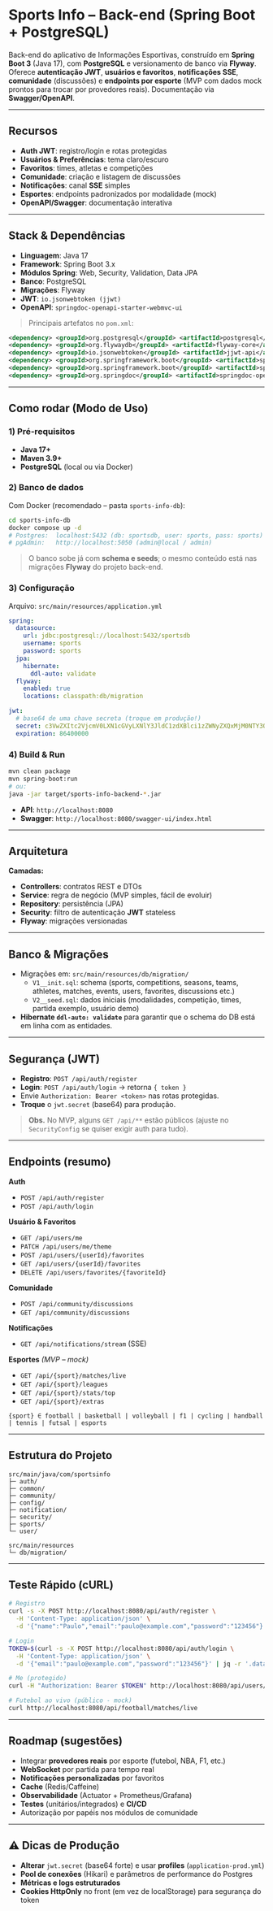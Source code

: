 # Sports Info – Back-end (Spring Boot + PostgreSQL)

Back-end do aplicativo de Informações Esportivas, construído em **Spring Boot 3** (Java 17), com **PostgreSQL** e versionamento de banco via **Flyway**. Oferece **autenticação JWT**, **usuários e favoritos**, **notificações SSE**, **comunidade** (discussões) e **endpoints por esporte** (MVP com dados mock prontos para trocar por provedores reais). Documentação via **Swagger/OpenAPI**.

---

## Recursos

- **Auth JWT**: registro/login e rotas protegidas
- **Usuários & Preferências**: tema claro/escuro
- **Favoritos**: times, atletas e competições
- **Comunidade**: criação e listagem de discussões
- **Notificações**: canal **SSE** simples
- **Esportes**: endpoints padronizados por modalidade (mock)
- **OpenAPI/Swagger**: documentação interativa

---

## Stack & Dependências

- **Linguagem**: Java 17
- **Framework**: Spring Boot 3.x
- **Módulos Spring**: Web, Security, Validation, Data JPA
- **Banco**: PostgreSQL
- **Migrações**: Flyway
- **JWT**: `io.jsonwebtoken (jjwt)`
- **OpenAPI**: `springdoc-openapi-starter-webmvc-ui`

> Principais artefatos no `pom.xml`:
```xml
<dependency> <groupId>org.postgresql</groupId> <artifactId>postgresql</artifactId> <scope>runtime</scope> </dependency>
<dependency> <groupId>org.flywaydb</groupId> <artifactId>flyway-core</artifactId> </dependency>
<dependency> <groupId>io.jsonwebtoken</groupId> <artifactId>jjwt-api</artifactId> <version>0.11.5</version> </dependency>
<dependency> <groupId>org.springframework.boot</groupId> <artifactId>spring-boot-starter-data-jpa</artifactId> </dependency>
<dependency> <groupId>org.springframework.boot</groupId> <artifactId>spring-boot-starter-security</artifactId> </dependency>
<dependency> <groupId>org.springdoc</groupId> <artifactId>springdoc-openapi-starter-webmvc-ui</artifactId> <version>2.5.0</version> </dependency>
```

***

## Como rodar (Modo de Uso)

### 1) Pré‑requisitos

*   **Java 17+**
*   **Maven 3.9+**
*   **PostgreSQL** (local ou via Docker)

### 2) Banco de dados

Com Docker (recomendado – pasta `sports-info-db`):

```bash
cd sports-info-db
docker compose up -d
# Postgres:  localhost:5432 (db: sportsdb, user: sports, pass: sports)
# pgAdmin:   http://localhost:5050 (admin@local / admin)
```

> O banco sobe já com **schema e seeds**; o mesmo conteúdo está nas migrações **Flyway** do projeto back-end.

### 3) Configuração

Arquivo: `src/main/resources/application.yml`

```yaml
spring:
  datasource:
    url: jdbc:postgresql://localhost:5432/sportsdb
    username: sports
    password: sports
  jpa:
    hibernate:
      ddl-auto: validate
  flyway:
    enabled: true
    locations: classpath:db/migration

jwt:
  # base64 de uma chave secreta (troque em produção!)
  secret: c3VwZXItc2VjcmV0LXN1cGVyLXNlY3JldC1zdXBlci1zZWNyZXQxMjM0NTY3OA==
  expiration: 86400000
```

### 4) Build & Run

```bash
mvn clean package
mvn spring-boot:run
# ou:
java -jar target/sports-info-backend-*.jar
```

*   **API**: `http://localhost:8080`
*   **Swagger**: `http://localhost:8080/swagger-ui/index.html`

***

## Arquitetura



**Camadas:**

*   **Controllers**: contratos REST e DTOs
*   **Service**: regra de negócio (MVP simples, fácil de evoluir)
*   **Repository**: persistência (JPA)
*   **Security**: filtro de autenticação **JWT** stateless
*   **Flyway**: migrações versionadas

***

## Banco & Migrações

*   Migrações em: `src/main/resources/db/migration/`
    *   `V1__init.sql`: schema (sports, competitions, seasons, teams, athletes, matches, events, users, favorites, discussions etc.)
    *   `V2__seed.sql`: dados iniciais (modalidades, competição, times, partida exemplo, usuário demo)
*   **Hibernate `ddl-auto: validate`** para garantir que o schema do DB está em linha com as entidades.

***

## Segurança (JWT)

*   **Registro**: `POST /api/auth/register`
*   **Login**: `POST /api/auth/login` → retorna `{ token }`
*   Envie `Authorization: Bearer <token>` nas rotas protegidas.
*   **Troque** o `jwt.secret` (base64) para produção.

> **Obs.** No MVP, alguns `GET /api/**` estão públicos (ajuste no `SecurityConfig` se quiser exigir auth para tudo).

***

## Endpoints (resumo)

**Auth**

*   `POST /api/auth/register`
*   `POST /api/auth/login`

**Usuário & Favoritos**

*   `GET /api/users/me`
*   `PATCH /api/users/me/theme`
*   `POST /api/users/{userId}/favorites`
*   `GET /api/users/{userId}/favorites`
*   `DELETE /api/users/favorites/{favoriteId}`

**Comunidade**

*   `POST /api/community/discussions`
*   `GET /api/community/discussions`

**Notificações**

*   `GET /api/notifications/stream` (SSE)

**Esportes** *(MVP – mock)*

*   `GET /api/{sport}/matches/live`
*   `GET /api/{sport}/leagues`
*   `GET /api/{sport}/stats/top`
*   `GET /api/{sport}/extras`

`{sport} ∈ football | basketball | volleyball | f1 | cycling | handball | tennis | futsal | esports`

***

## Estrutura do Projeto

    src/main/java/com/sportsinfo
    ├─ auth/               
    ├─ common/             
    ├─ community/          
    ├─ config/            
    ├─ notification/      
    ├─ security/        
    ├─ sports/          
    └─ user/           

    src/main/resources
    └─ db/migration/      

***

## Teste Rápido (cURL)

```bash
# Registro
curl -s -X POST http://localhost:8080/api/auth/register \
  -H 'Content-Type: application/json' \
  -d '{"name":"Paulo","email":"paulo@example.com","password":"123456"}'

# Login
TOKEN=$(curl -s -X POST http://localhost:8080/api/auth/login \
  -H 'Content-Type: application/json' \
  -d '{"email":"paulo@example.com","password":"123456"}' | jq -r '.data.token')

# Me (protegido)
curl -H "Authorization: Bearer $TOKEN" http://localhost:8080/api/users/me

# Futebol ao vivo (público - mock)
curl http://localhost:8080/api/football/matches/live
```

***

## Roadmap (sugestões)

*   Integrar **provedores reais** por esporte (futebol, NBA, F1, etc.)
*   **WebSocket** por partida para tempo real
*   **Notificações personalizadas** por favoritos
*   **Cache** (Redis/Caffeine)
*   **Observabilidade** (Actuator + Prometheus/Grafana)
*   **Testes** (unitários/integrados) e **CI/CD**
*   Autorização por papéis nos módulos de comunidade

***

## ⚠️ Dicas de Produção

*   **Alterar** `jwt.secret` (base64 forte) e usar **profiles** (`application-prod.yml`)
*   **Pool de conexões** (Hikari) e parâmetros de performance do Postgres
*   **Métricas e logs estruturados**
*   **Cookies HttpOnly** no front (em vez de localStorage) para segurança do token
